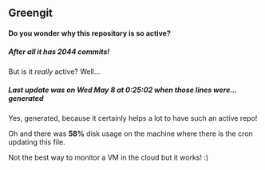 ## Greengit

#### Do you wonder why this repository is so active?

##### After all it has 2044 commits!

But is it *really* active? Well...

##### Last update was on Wed May 8 at 0:25:02 when those lines were... generated

Yes, generated, because it certainly helps a lot to have such an active repo!

Oh and there was **58%** disk usage on the machine
where there is the cron updating this file.

Not the best way to monitor a VM in the cloud but it works! :)
